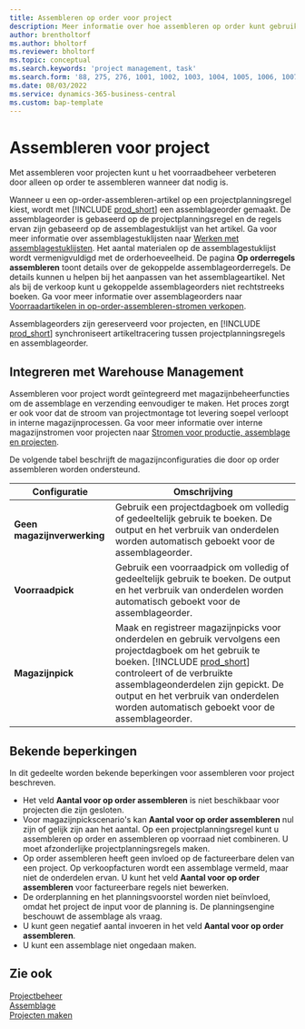 ```yaml
---
title: Assembleren op order voor project
description: Meer informatie over hoe assembleren op order kunt gebruiken voor projecten.
author: brentholtorf
ms.author: bholtorf
ms.reviewer: bholtorf
ms.topic: conceptual
ms.search.keywords: 'project management, task'
ms.search.form: '88, 275, 276, 1001, 1002, 1003, 1004, 1005, 1006, 1007, 1020'
ms.date: 08/03/2022
ms.service: dynamics-365-business-central
ms.custom: bap-template
---
```

# Assembleren voor project

Met assembleren voor projecten kunt u het voorraadbeheer verbeteren door alleen op order te assembleren wanneer dat nodig is.

Wanneer u een op-order-assembleren-artikel op een projectplanningsregel kiest, wordt met [!INCLUDE [prod_short](includes/prod_short.md)] een assemblageorder gemaakt. De assemblageorder is gebaseerd op de projectplanningsregel en de regels ervan zijn gebaseerd op de assemblagestuklijst van het artikel. Ga voor meer informatie over assemblagestuklijsten naar [Werken met assemblagestuklijsten](assembly-how-work-assembly-boms.md). Het aantal materialen op de assemblagestuklijst wordt vermenigvuldigd met de orderhoeveelheid. De pagina **Op orderregels assembleren** toont details over de gekoppelde assemblageorderregels. De details kunnen u helpen bij het aanpassen van het assemblageartikel. Net als bij de verkoop kunt u gekoppelde assemblageorders niet rechtstreeks boeken. Ga voor meer informatie over assemblageorders naar [Voorraadartikelen in op-order-assembleren-stromen verkopen](assembly-how-to-sell-inventory-items-in-assemble-to-order-flows.md).

Assemblageorders zijn gereserveerd voor projecten, en [!INCLUDE [prod_short](includes/prod_short.md)] synchroniseert artikeltracering tussen projectplanningsregels en assemblageorder.

## Integreren met Warehouse Management

Assembleren voor project wordt geïntegreerd met magazijnbeheerfuncties om de assemblage en verzending eenvoudiger te maken. Het proces zorgt er ook voor dat de stroom van projectmontage tot levering soepel verloopt in interne magazijnprocessen. Ga voor meer informatie over interne magazijnstromen voor projecten naar [Stromen voor productie, assemblage en projecten](design-details-internal-warehouse-flows.md#flows-to-and-from-assembly-in-a-basic-warehouse-configuration).

De volgende tabel beschrijft de magazijnconfiguraties die door op order assembleren worden ondersteund.

|Configuratie  |Omschrijving  |
|---------|---------|
|**Geen magazijnverwerking**|Gebruik een projectdagboek om volledig of gedeeltelijk gebruik te boeken. De output en het verbruik van onderdelen worden automatisch geboekt voor de assemblageorder.         |
|**Voorraadpick**|Gebruik een voorraadpick om volledig of gedeeltelijk gebruik te boeken. De output en het verbruik van onderdelen worden automatisch geboekt voor de assemblageorder.          |
|**Magazijnpick**|Maak en registreer magazijnpicks voor onderdelen en gebruik vervolgens een projectdagboek om het gebruik te boeken. [!INCLUDE [prod_short](includes/prod_short.md)] controleert of de verbruikte assemblageonderdelen zijn gepickt. De output en het verbruik van onderdelen worden automatisch geboekt voor de assemblageorder.         |

## Bekende beperkingen

In dit gedeelte worden bekende beperkingen voor assembleren voor project beschreven.

* Het veld **Aantal voor op order assembleren** is niet beschikbaar voor projecten die zijn gesloten.
* Voor magazijnpickscenario's kan **Aantal voor op order assembleren** nul zijn of gelijk zijn aan het aantal. Op een projectplanningsregel kunt u assembleren op order en assembleren op voorraad niet combineren. U moet afzonderlijke projectplanningsregels maken.
* Op order assembleren heeft geen invloed op de factureerbare delen van een project. Op verkoopfacturen wordt een assemblage vermeld, maar niet de onderdelen ervan. U kunt het veld **Aantal voor op order assembleren** voor factureerbare regels niet bewerken.
* De orderplanning en het planningsvoorstel worden niet beïnvloed, omdat het project de input voor de planning is. De planningsengine beschouwt de assemblage als vraag.
* U kunt geen negatief aantal invoeren in het veld **Aantal voor op order assembleren**.
* U kunt een assemblage niet ongedaan maken.

## Zie ook

[Projectbeheer](projects-manage-projects.md)  
[Assemblage](assembly-assemble-items.md)  
[Projecten maken](projects-how-create-jobs.md)
